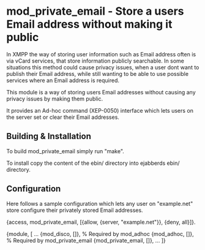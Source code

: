 mod_private_email - Store a users Email address without making it public
========================================================================

In XMPP the way of storing user information such as Email address often is via
vCard services, that store information publicly searchable. In some situations
this method could cause privacy issues, when a user dont want to publish their
Email address, while still wanting to be able to use possible services where an
Email address is required.

This module is a way of storing users Email addresses without causing any
privacy issues by making them public. 

It provides an Ad-hoc command (XEP-0050) interface which lets users on the
server set or clear their Email addresses.


Building & Installation
-----------------------

To build mod_private_email simply run "make".

To install copy the content of the ebin/ directory into ejabberds ebin/
directory.


Configuration
-------------

Here follows a sample configuration which lets any user on "example.net" store
configure their privately stored Email addresses.

{access, mod_private_email, [{allow, {server, "example.net"}}, {deny, all}]}.

{module, [
    ...
    {mod_disco, []}, % Required by mod_adhoc
    {mod_adhoc, []}, % Required by mod_private_email
    {mod_private_email, []},
    ...
]}

